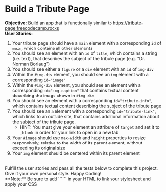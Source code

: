 # Build a Tribute Page

**Objective:** Build an app that is functionally similar to https://tribute-page.freecodecamp.rocks
<br>
**User Stories:**<br>

1. Your tribute page should have a ```main``` element with a corresponding ```id``` of ```main```, which contains all other elements
2. You should see an element with an ```id``` of ```title```, which contains a string (i.e. text), that describes the subject of the tribute page (e.g. "Dr. Norman Borlaug")
3. You should see either a ```figure``` or a ```div``` element with an ```id``` of ```img-div```
4. Within the ```#img-div``` element, you should see an ```img``` element with a corresponding ```id="image"```
5. Within the ```#img-div``` element, you should see an element with a corresponding ```id="img-caption"``` that contains textual content describing the image shown in ```#img-div```
6. You should see an element with a corresponding ```id="tribute-info"```, which contains textual content describing the subject of the tribute page
7. You should see an ```a``` element with a corresponding ```id="tribute-link"```, which links to an outside site, that contains additional information about the subject of the tribute page. 
    - HINT: You must give your element an attribute of ```target``` and set it to ```_blank``` in order for your link to open in a new tab
8. Your ```#image``` should use ```max-width``` and ```height``` properties to resize responsively, relative to the width of its parent element, without exceeding its original size
9. Your ```img``` element should be centered within its parent element
<br>
Fulfill the user stories and pass all the tests below to complete this project. Give it your own personal style. Happy Coding!
<br>
**Note:** Be sure to add ```<link rel="stylesheet" href="styles.css">``` in your HTML to link your stylesheet and apply your CSS

